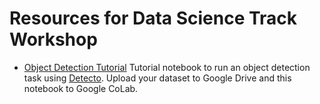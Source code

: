 # Resources for Data Science Track Workshop

* [Object Detection Tutorial](Object_Detection_Tutorial_(data_science_track).ipynb) Tutorial notebook to run an object detection task using [Detecto](https://github.com/alankbi/detecto). Upload your dataset to Google Drive and this notebook to Google CoLab.